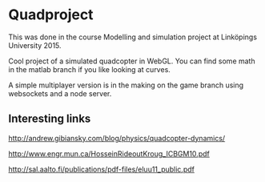 Quadproject
=====

This was done in the course Modelling and simulation project at Linköpings University 2015.

Cool project of a simulated quadcopter in WebGL. You can find some math in the matlab branch if you like looking at curves.

A simple multiplayer version is in the making on the game branch using websockets and a node server.

## Interesting links
http://andrew.gibiansky.com/blog/physics/quadcopter-dynamics/

http://www.engr.mun.ca/HosseinRideoutKroug_ICBGM10.pdf

http://sal.aalto.fi/publications/pdf-files/eluu11_public.pdf
